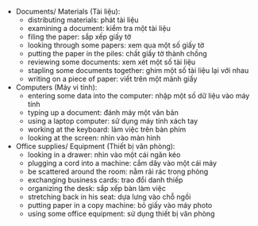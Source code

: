- Documents/ Materials (Tài liệu):
    - distributing materials: phát tài liệu
    - examining a document: kiểm tra một tài liệu
    - filing the paper: sắp xếp giấy tờ
    - looking through some papers: xem qua một số giấy tờ
    - putting the paper in the piles: chất giấy tờ thành chồng
    - reviewing some documents: xem xét một số tài liệu
    - stapling some documents together: ghim một số tài liệu lại với nhau
    - writing on a piece of paper: viết trên một mảnh giấy
- Computers (Máy vi tính):
    - entering some data into the computer: nhập một số dữ liệu vào máy tính
    - typing up a document: đánh máy một văn bản
    - using a laptop computer: sử dụng máy tính xách tay
    - working at the keyboard: làm việc trên bàn phím
    - looking at the screen: nhìn vào màn hình
- Office supplies/ Equipment (Thiết bị văn phòng):
    - looking in a drawer: nhìn vào một cái ngăn kéo
    - plugging a cord into a machine: cắm dây vào một cái máy
    - be scattered around the room: nằm rải rác trong phòng
    - exchanging business cards: trao đổi danh thiếp
    - organizing the desk: sắp xếp bàn làm việc
    - stretching back in his seat: dựa lưng vào chỗ ngồi
    - putting paper in a copy machine: bỏ giấy vào máy photo
    - using some office equipment: sử dụng thiết bị văn phòng